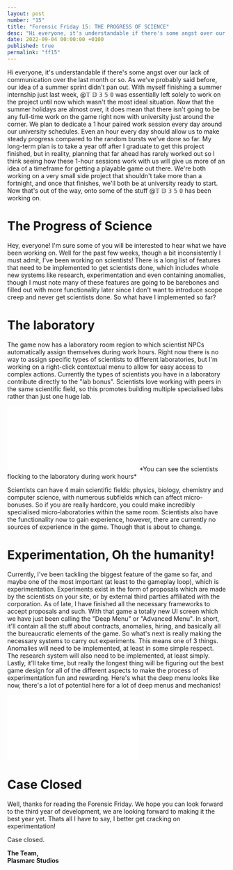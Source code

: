 ```yaml
---
layout: post
number: "15"
title: "Forensic Friday 15: THE PROGRESS OF SCIENCE"
desc: "Hi everyone, it's understandable if there's some angst over our lack of communication over the last month or so. As we've probably said before, our idea of a summer sprint didn't pan out. With myself finishing a summer internship just last week, @𝕋 𝔻 𝟛 𝟝 𝟘 was essentially left solely to work on the project until now which wasn't the most ideal situation. Now that the summer holidays are almost over, it does mean that there isn't going to be any full-time work on the game right now with university just around the corner. We plan to dedicate a 1 hour paired work session every day around our university schedules. Even an hour every day should allow us to make steady progress compared to the random bursts we've done so far. My long-term plan is to take a year off after I graduate to get this project finished, but in reality, planning that far ahead has rarely worked out so I think seeing how these 1-hour sessions work with us will give us more of an idea of a timeframe for getting a playable game out there. We're both working on a very small side project that shouldn't take more than a fortnight, and once that finishes, we'll both be at university ready to start. Now that's out of the way, onto some of the stuff @𝕋 𝔻 𝟛 𝟝 𝟘 has been working on."
date: 2022-09-04 00:00:00 +0100
published: true
permalink: "ff15"
---
```


Hi everyone, it's understandable if there's some angst over our lack of communication over the last month or so. As we've probably said before, our idea of a summer sprint didn't pan out. With myself finishing a summer internship just last week, @𝕋 𝔻 𝟛 𝟝 𝟘 was essentially left solely to work on the project until now which wasn't the most ideal situation. Now that the summer holidays are almost over, it does mean that there isn't going to be any full-time work on the game right now with university just around the corner. We plan to dedicate a 1 hour paired work session every day around our university schedules. Even an hour every day should allow us to make steady progress compared to the random bursts we've done so far. My long-term plan is to take a year off after I graduate to get this project finished, but in reality, planning that far ahead has rarely worked out so I think seeing how these 1-hour sessions work with us will give us more of an idea of a timeframe for getting a playable game out there. We're both working on a very small side project that shouldn't take more than a fortnight, and once that finishes, we'll both be at university ready to start. Now that's out of the way, onto some of the stuff @𝕋 𝔻 𝟛 𝟝 𝟘 has been working on.

# The Progress of Science

Hey, everyone! I'm sure some of you will be interested to hear what we have been working on. Well for the past few weeks, though a bit inconsistently I must admit, I've been working on scientists! There is a long list of features that need to be implemented to get scientists done, which includes whole new systems like research, experimentation and even containing anomalies, though I must note many of these features are going to be barebones and filled out with more functionality later since I don't want to introduce scope creep and never get scientists done. So what have I implemented so far?

# The laboratory

The game now has a laboratory room region to which scientist NPCs automatically assign themselves during work hours. Right now there is no way to assign specific types of scientists to different laboratories, but I'm working on a right-click contextual menu to allow for easy access to complex actions. Currently the types of scientists you have in a laboratory contribute directly to the "lab bonus". Scientists love working with peers in the same scientific field, so this promotes building multiple specialised labs rather than just one huge lab.

<iframe src="./forensic-friday-media/ff15/regionAssignment.mp4" frameborder="0" allowfullscreen></iframe>
*You can see the scientists flocking to the laboratory during work hours*

Scientists can have 4 main scientific fields: physics, biology, chemistry and computer science, with numerous subfields which can affect micro-bonuses. So if you are really hardcore, you could make incredibly specialised micro-laboratories within the same room. Scientists also have the functionality now to gain experience, however, there are currently no sources of experience in the game. Though that is about to change.

# Experimentation, Oh the humanity!

Currently, I've been tackling the biggest feature of the game so far, and maybe one of the most important (at least to the gameplay loop), which is experimentation. Experiments exist in the form of proposals which are made by the scientists on your site, or by external third parties affiliated with the corporation. As of late, I have finished all the necessary frameworks to accept proposals and such. With that game a totally new UI screen which we have just been calling the "Deep Menu" or "Advanced Menu". In short, it'll contain all the stuff about contracts, anomalies, hiring, and basically all the bureaucratic elements of the game. So what's next is really making the necessary systems to carry out experiments. This means one of 3 things. Anomalies will need to be implemented, at least in some simple respect. The research system will also need to be implemented, at least simply. Lastly, it'll take time, but really the longest thing will be figuring out the best game design for all of the different aspects to make the process of experimentation fun and rewarding.
Here's what the deep menu looks like now, there's a lot of potential here for a lot of deep menus and mechanics!

<iframe src="./forensic-friday-media/ff15/deepmenu.mp4" frameborder="0" allowfullscreen></iframe>

# Case Closed

Well, thanks for reading the Forensic Friday. We hope you can look forward to the third year of development, we are looking forward to making it the best year yet. Thats all I have to say, I better get cracking on experimentation! 

Case closed.

**The Team,**\
**Plasmarc Studios**